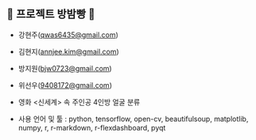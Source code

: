 ## :bread: 프로젝트 방밤빵 :bread:


- 강현주(qwas6435@gmail.com)
- 김현지(annjee.kim@gmail.com)
- 방지원(bjw0723@gmail.com)
- 위선우(9408172@gmail.com)

- 영화 <신세계> 속 주인공 4인방 얼굴 분류
- 사용 언어 및 툴 : python, tensorflow, open-cv, beautifulsoup, matplotlib, numpy, r, r-markdown, r-flexdashboard, pyqt
